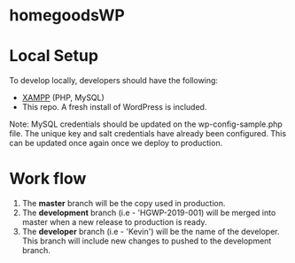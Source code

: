 # homegoodsWP

# Local Setup

To develop locally, developers should have the following:

- [XAMPP](https://www.apachefriends.org/index.html) (PHP, MySQL)
- This repo. A fresh install of WordPress is included.

Note: MySQL credentials should be updated on the wp-config-sample.php file. The unique key and salt credentials have already been configured. This can be updated once again once we deploy to production.

# Work flow

1) The **master** branch will be the copy used in production.
2) The **development** branch (i.e - 'HGWP-2019-001) will be merged into master when a new release to production is ready.
3) The **developer** branch (i.e - 'Kevin') will be the name of the developer. This branch will include new changes to pushed to the development branch.
